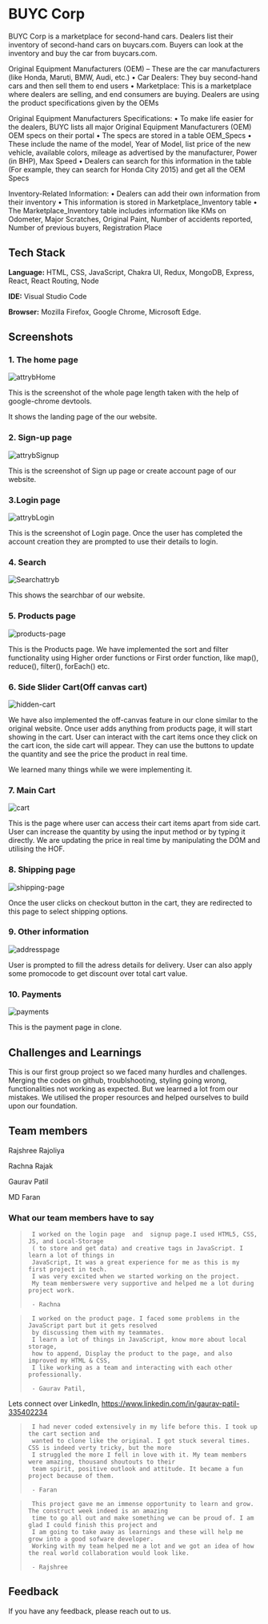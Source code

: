 # BUYC Corp


BUYC Corp is a marketplace for second-hand cars. Dealers list their inventory of second-hand cars on 
buycars.com. Buyers can look at the inventory and buy the car from buycars.com.

Original Equipment Manufacturers (OEM) – These are the car manufacturers (like Honda, Maruti, 
BMW, Audi, etc.) 
• Car Dealers: They buy second-hand cars and then sell them to end users 
• Marketplace: This is a marketplace where dealers are selling, and end consumers are buying. Dealers 
are using the product specifications given by the OEMs 
 
Original Equipment Manufacturers Specifications: 
• To make life easier for the dealers, BUYC lists all major Original Equipment Manufacturers (OEM) 
OEM specs on their portal 
• The specs are stored in a table OEM_Specs 
• These include the name of the model, Year of Model, list price of the new vehicle, available colors, 
mileage as advertised by the manufacturer, Power (in BHP), Max Speed 
• Dealers can search for this information in the table (For example, they can search for Honda City 2015) 
and get all the OEM Specs 
 
Inventory-Related Information: 
• Dealers can add their own information from their inventory 
• This information is stored in Marketplace_Inventory table 
• The Marketplace_Inventory table includes information like KMs on Odometer, Major Scratches, 
Original Paint, Number of accidents reported, Number of previous buyers, Registration Place 


## Tech Stack

**Language:** HTML, CSS, JavaScript, Chakra UI, Redux, MongoDB, Express, React, React Routing, Node

**IDE:** Visual Studio Code

**Browser:** Mozilla Firefox, Google Chrome, Microsoft Edge.



## Screenshots

### 1. The home page

![attrybHome](https://github.com/RajshreeRajoliya/BUYCCorp/assets/113670900/8c07b42f-17ff-4d18-b213-3944bca8575d)


This is the screenshot of the whole page length taken with the help of google-chrome devtools.

It shows the landing page of the our website.

### 2. Sign-up page

![attrybSignup](https://github.com/RajshreeRajoliya/BUYCCorp/assets/113670900/e1513e44-b47b-4af3-bf3e-646136bc9c79)


This is the screenshot of Sign up page or create account page of our  website.

### 3.Login page

![attrybLogin](https://github.com/RajshreeRajoliya/BUYCCorp/assets/113670900/33b863dd-7ac1-4e7f-829c-f3b80883050e)

This is the screenshot of Login page. Once the user has completed the account creation they are prompted to use their details to login.

### 4. Search

![Searchattryb](https://github.com/RajshreeRajoliya/BUYCCorp/assets/113670900/27ec9d47-51f8-4a2d-974b-3539c46c1f86)

This shows the searchbar of our website.

### 5. Products page
![products-page](https://github.com/RajshreeRajoliya/BlueflyProject/blob/Rajshree/img%20for%20readme/products.jpeg)

This is the Products page. We have implemented the sort and filter functionality using Higher order functions or First order function, like
map(), reduce(), filter(), forEach() etc. 

### 6. Side Slider Cart(Off canvas cart)
![hidden-cart](https://github.com/RajshreeRajoliya/BlueflyProject/blob/Rajshree/img%20for%20readme/off-canvas-cart.jpeg)

We have also implemented the off-canvas feature in our clone similar to the original website.
Once user adds anything from products page, it will start showing in the cart. 
User can interact with the cart items once they click on the cart icon, the side cart will appear.
They can use the buttons to update the quantity and see the price the product in real time.

We learned many things while we were implementing it.

### 7. Main Cart
![cart](https://github.com/RajshreeRajoliya/BlueflyProject/blob/Rajshree/img%20for%20readme/main%20cart.jpeg)

This is the page where user can access their cart items apart from side cart.
User can increase the quantity by using the input method or by typing it directly.
We are updating the price in real time by manipulating the DOM and utilising the HOF.

### 8. Shipping page
![shipping-page](https://github.com/RajshreeRajoliya/BlueflyProject/blob/Rajshree/img%20for%20readme/shipping%20page.jpeg)

Once the user clicks on checkout button in the cart, they are redirected to this page to select shipping options.

### 9. Other information
![addresspage](https://github.com/RajshreeRajoliya/BlueflyProject/blob/Rajshree/img%20for%20readme/address.jpeg)

User is prompted to fill the adress details for delivery.
User can also apply some promocode to get discount over total cart value.

### 10. Payments
![payments](https://github.com/RajshreeRajoliya/BlueflyProject/blob/Rajshree/img%20for%20readme/payment.jpeg)

This is the payment page in clone.

## Challenges and Learnings

This is our first group project so we faced many hurdles and challenges.
Merging the codes on github, troublshooting, styling going wrong, functionalities not working as expected.
But we learned a lot from our mistakes. We utilised the proper resources and helped ourselves to build upon our foundation.



## Team members
 
Rajshree Rajoliya

Rachna Rajak

Gaurav Patil

MD Faran

### What our team members have to say

>      I worked on the login page  and  signup page.I used HTML5, CSS, JS, and Local-Storage 
>      ( to store and get data) and creative tags in JavaScript. I learn a lot of things in 
>      JavaScript, It was a great experience for me as this is my first project in tech. 
>      I was very excited when we started working on the project. 
>      My team memberswere very supportive and helped me a lot during project work.
> 
>      - Rachna

>      I worked on the product page. I faced some problems in the JavaScript part but it gets resolved 
>      by discussing them with my teammates. 
>      I learn a lot of things in JavaScript, know more about local storage, 
>      how to append, Display the product to the page, and also improved my HTML & CSS, 
>      I like working as a team and interacting with each other professionally.
>
>      - Gaurav Patil, 
Lets connect over LinkedIn, https://www.linkedin.com/in/gaurav-patil-335402234

>      I had never coded extensively in my life before this. I took up the cart section and 
>      wanted to clone like the original. I got stuck several times. CSS is indeed verty tricky, but the more
>      I struggled the more I fell in love with it. My team members were amazing, thousand shoutouts to their
>      team spirit, positive outlook and attitude. It became a fun project because of them.
>
>      - Faran

>      This project gave me an immense opportunity to learn and grow. The construct week indeed is an amazing 
>      time to go all out and make something we can be proud of. I am glad I could finish this project and 
>      I am going to take away as learnings and these will help me grow into a good sofware developer. 
>      Working with my team helped me a lot and we got an idea of how the real world collaboration would look like.
>
>      - Rajshree
     

## Feedback

If you have any feedback, please reach out to us.

